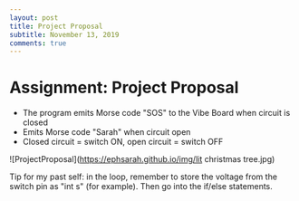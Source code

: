 ```yaml
---
layout: post
title: Project Proposal
subtitle: November 13, 2019
comments: true
---
```


# Assignment: Project Proposal

* The program emits Morse code "SOS" to the Vibe Board when circuit is closed
* Emits Morse code "Sarah" when circuit open
* Closed circuit = switch ON, open circuit = switch OFF

![ProjectProposal](https://ephsarah.github.io/img/lit christmas tree.jpg)

Tip for my past self: in the loop, remember to store the voltage from the switch pin as "int s" (for example). Then go into the if/else statements.
